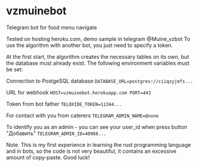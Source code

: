 # vzmuinebot
Telegram bot for food menu navigate 

Tested on hosting heroku.com, demo sample in telegram @Muine_vzbot
To use the algorithm with another bot, you just need to specify a token.

At the first start, the algorithm creates the necessary tables on its own, but the database must already exist. The following environment variables must be set:

Connection to PostgeSQL database
`DATABASE_URL=postgres://ciiqzyjmfs...`

URL for webhook
`HOST=vzmuinebot.herokuapp.com
PORT=443`

Token from bot father
`TELOXIDE_TOKEN=11344...`

For contact with you from caterers
`TELEGRAM_ADMIN_NAME=@none`

To identify you as an admin - you can see your user_id when press button "Добавить"
`TELEGRAM_ADMIN_ID=40966...`

Note. This is my first experience in learning the rust programming language and in bots, so the code is not very beautiful, it contains an excessive amount of copy-paste.
Good luck!
